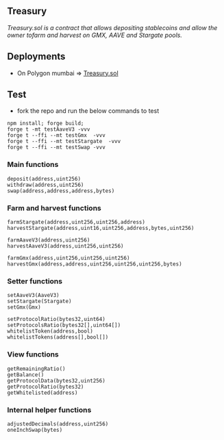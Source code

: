 ## Treasury

*Treasury.sol is a contract that allows depositing stablecoins and allow the owner tofarm and harvest on GMX, AAVE and Stargate pools.*

## Deployments
- On Polygon mumbai => [Treasury.sol](https://mumbai.polygonscan.com/address/0xe5415c9f1f4e89e84e3fa5899adb6fbd72b81ea7#writeContract)

## Test
- fork the repo and run the below commands to test

```
npm install; forge build;
forge t -mt testAaveV3 -vvv
forge t --ffi --mt testGmx  -vvv
forge t --ffi --mt testStargate  -vvv
forge t --ffi --mt testSwap -vvv
```

### Main functions
```
deposit(address,uint256)
withdraw(address,uint256)
swap(address,address,address,bytes)
```


### Farm and harvest functions
```
farmStargate(address,uint256,uint256,address)
harvestStargate(address,uint16,uint256,address,bytes,uint256)

farmAaveV3(address,uint256)
harvestAaveV3(address,uint256,uint256)

farmGmx(address,uint256,uint256,uint256)
harvestGmx(address,address,uint256,uint256,uint256,bytes)
```

### Setter functions
```
setAaveV3(AaveV3)
setStargate(Stargate)
setGmx(Gmx)

setProtocolRatio(bytes32,uint64)
setProtocolsRatio(bytes32[],uint64[])
whitelistToken(address,bool)
whitelistTokens(address[],bool[])
```

### View functions
```
getRemainingRatio()
getBalance()
getProtocolData(bytes32,uint256)
getProtocolRatio(bytes32)
getWhitelisted(address)
```

### Internal helper functions
```
adjustedDecimals(address,uint256)
oneInchSwap(bytes)
```